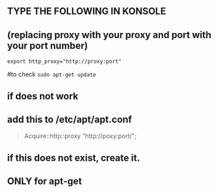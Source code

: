 ## TYPE THE FOLLOWING IN KONSOLE
## (replacing proxy with your proxy and port with your port number)

 `export http_proxy="http://proxy:port"`

#to check
 `sudo apt-get update`

## if does not work
## add this to /etc/apt/apt.conf
> Acquire::http::proxy "http://poxy:port/";

## if this does not exist, create it.


## ONLY for apt-get
